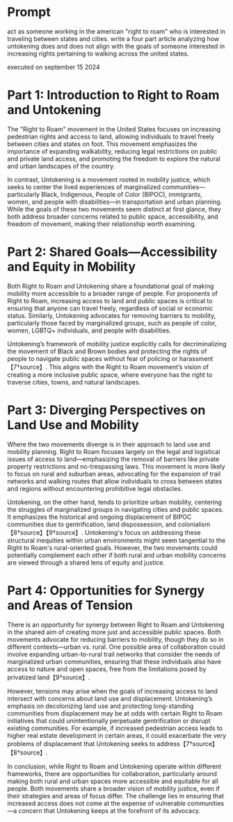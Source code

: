 # Prompt
act as someone working in the american "right to roam" who is interested in traveling between states and cities. write a four part article analyzing how untokening does and does not align with the goals of someone interested in increasing rights pertaining to walking across the united states.

executed on september 15 2024

# Part 1: Introduction to Right to Roam and Untokening
The "Right to Roam" movement in the United States focuses on increasing pedestrian rights and access to land, allowing individuals to travel freely between cities and states on foot. This movement emphasizes the importance of expanding walkability, reducing legal restrictions on public and private land access, and promoting the freedom to explore the natural and urban landscapes of the country.

In contrast, Untokening is a movement rooted in mobility justice, which seeks to center the lived experiences of marginalized communities—particularly Black, Indigenous, People of Color (BIPOC), immigrants, women, and people with disabilities—in transportation and urban planning. While the goals of these two movements seem distinct at first glance, they both address broader concerns related to public space, accessibility, and freedom of movement, making their relationship worth examining.

# Part 2: Shared Goals—Accessibility and Equity in Mobility
Both Right to Roam and Untokening share a foundational goal of making mobility more accessible to a broader range of people. For proponents of Right to Roam, increasing access to land and public spaces is critical to ensuring that anyone can travel freely, regardless of social or economic status. Similarly, Untokening advocates for removing barriers to mobility, particularly those faced by marginalized groups, such as people of color, women, LGBTQ+ individuals, and people with disabilities.

Untokening’s framework of mobility justice explicitly calls for decriminalizing the movement of Black and Brown bodies and protecting the rights of people to navigate public spaces without fear of policing or harassment【7†source】. This aligns with the Right to Roam movement’s vision of creating a more inclusive public space, where everyone has the right to traverse cities, towns, and natural landscapes.

# Part 3: Diverging Perspectives on Land Use and Mobility
Where the two movements diverge is in their approach to land use and mobility planning. Right to Roam focuses largely on the legal and logistical issues of access to land—emphasizing the removal of barriers like private property restrictions and no-trespassing laws. This movement is more likely to focus on rural and suburban areas, advocating for the expansion of trail networks and walking routes that allow individuals to cross between states and regions without encountering prohibitive legal obstacles.

Untokening, on the other hand, tends to prioritize urban mobility, centering the struggles of marginalized groups in navigating cities and public spaces. It emphasizes the historical and ongoing displacement of BIPOC communities due to gentrification, land dispossession, and colonialism【8†source】【9†source】. Untokening's focus on addressing these structural inequities within urban environments might seem tangential to the Right to Roam's rural-oriented goals. However, the two movements could potentially complement each other if both rural and urban mobility concerns are viewed through a shared lens of equity and justice.

# Part 4: Opportunities for Synergy and Areas of Tension
There is an opportunity for synergy between Right to Roam and Untokening in the shared aim of creating more just and accessible public spaces. Both movements advocate for reducing barriers to mobility, though they do so in different contexts—urban vs. rural. One possible area of collaboration could involve expanding urban-to-rural trail networks that consider the needs of marginalized urban communities, ensuring that these individuals also have access to nature and open spaces, free from the limitations posed by privatized land【9†source】.

However, tensions may arise when the goals of increasing access to land intersect with concerns about land use and displacement. Untokening’s emphasis on decolonizing land use and protecting long-standing communities from displacement may be at odds with certain Right to Roam initiatives that could unintentionally perpetuate gentrification or disrupt existing communities. For example, if increased pedestrian access leads to higher real estate development in certain areas, it could exacerbate the very problems of displacement that Untokening seeks to address【7†source】【8†source】.

In conclusion, while Right to Roam and Untokening operate within different frameworks, there are opportunities for collaboration, particularly around making both rural and urban spaces more accessible and equitable for all people. Both movements share a broader vision of mobility justice, even if their strategies and areas of focus differ. The challenge lies in ensuring that increased access does not come at the expense of vulnerable communities—a concern that Untokening keeps at the forefront of its advocacy.
